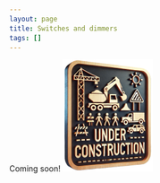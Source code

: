 ```yaml
---
layout: page
title: Switches and dimmers
tags: []
---
```


Coming soon!
![](/images/under-construction.png)
